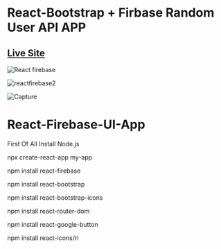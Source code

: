 # React-Bootstrap + Firbase Random User API APP
<a href="https://react-bootstrap-firbase-random-user-api-app.vercel.app/Login " ><h2>Live Site</h2></a>




![React firebase](https://user-images.githubusercontent.com/92920442/189261493-41f16b7b-839a-4e7a-b327-1fdbe36f5eb1.PNG)


![reactfirebase2](https://user-images.githubusercontent.com/92920442/189261515-952a736d-678a-497b-b5ac-3586a09f7081.PNG)

![Capture](https://user-images.githubusercontent.com/92920442/189261777-2bd697ad-eeba-48e5-9d6f-a2ba214c8bfe.PNG)


# React-Firebase-UI-App

First Of All Install Node.js

npx create-react-app my-app

npm install react-firebase

npm install react-bootstrap

npm install react-bootstrap-icons

npm install react-router-dom

npm install react-google-button

npm install react-icons/ri

